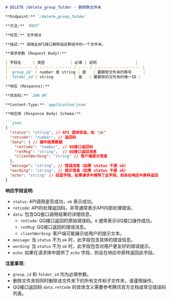 ```markdown
# DELETE /delete_group_folder - 删除群文件夹

**Endpoint:** `/delete_group_folder`

**方法:** `POST`

**标签:** 文件相关

**描述:** 调用此API接口删除指定群组中的一个文件夹。

**请求参数 (Request Body):**

| 字段名     | 类型           | 必填 | 说明                 |
| :--------- | :------------- | :--- | :------------------- |
| `group_id` | number 或 string | 是   | 要删除文件夹的群号     |
| `folder_id`| string         | 是   | 要删除的文件夹的唯一ID |

**响应 (Response):**

**状态码:** `200 OK`

**Content-Type:** `application/json`

**响应体 (Response Body) Schema:**

```json
{
  "status": "string", // API 调用状态，如 "ok"
  "retcode": "number", // 返回码
  "data": { // 操作结果数据
    "retCode": "number", // QQ接口返回码
    "retMsg": "string",  // QQ接口返回消息
    "clientWording": "string" // 客户端提示信息
  },
  "message": "string", // 错误消息（如果 status 不是 ok）
  "wording": "string", // 提示信息（如果 status 不是 ok）
  "echo": "string" // 回显字段，如果请求中携带了此字段，则会在响应中原样返回
}
```

**响应字段说明:**

*   `status`: API调用是否成功，`ok` 表示成功。
*   `retcode`: API的处理返回码，非零通常表示API内部处理错误。
*   `data`: 包含QQ接口调用结果的详细信息。
    *   `retCode`: QQ接口返回的原始错误码。`0` 通常表示QQ接口操作成功。
    *   `retMsg`: QQ接口返回的错误消息。
    *   `clientWording`: 客户端可能展示给用户的提示文本。
*   `message`: 当 `status` 不为 `ok` 时，此字段包含具体的错误信息。
*   `wording`: 当 `status` 不为 `ok` 时，此字段包含对用户更友好的错误提示。
*   `echo`: 如果在请求体中提供了 `echo` 字段，则会在响应中原样返回此字段。

**注意事项:**

*   `group_id` 和 `folder_id` 均为必填参数。
*   删除文件夹将同时删除该文件夹下的所有文件和子文件夹，请谨慎操作。
*   QQ接口返回码 `data.retCode` 的具体含义需要参考腾讯官方文档或常见错误码列表。
```